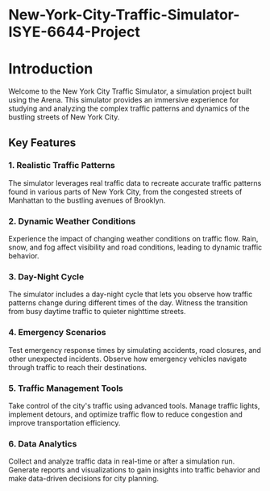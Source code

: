 # New-York-City-Traffic-Simulator-ISYE-6644-Project

# Introduction
Welcome to the New York City Traffic Simulator, a simulation project built using the Arena. This simulator provides an immersive experience for studying and analyzing the complex traffic patterns and dynamics of the bustling streets of New York City.

## Key Features
### 1. Realistic Traffic Patterns
The simulator leverages real traffic data to recreate accurate traffic patterns found in various parts of New York City, from the congested streets of Manhattan to the bustling avenues of Brooklyn.
### 2. Dynamic Weather Conditions
Experience the impact of changing weather conditions on traffic flow. Rain, snow, and fog affect visibility and road conditions, leading to dynamic traffic behavior.
### 3. Day-Night Cycle
The simulator includes a day-night cycle that lets you observe how traffic patterns change during different times of the day. Witness the transition from busy daytime traffic to quieter nighttime streets.
### 4. Emergency Scenarios
Test emergency response times by simulating accidents, road closures, and other unexpected incidents. Observe how emergency vehicles navigate through traffic to reach their destinations.
### 5. Traffic Management Tools
Take control of the city's traffic using advanced tools. Manage traffic lights, implement detours, and optimize traffic flow to reduce congestion and improve transportation efficiency.
### 6. Data Analytics
Collect and analyze traffic data in real-time or after a simulation run. Generate reports and visualizations to gain insights into traffic behavior and make data-driven decisions for city planning.
